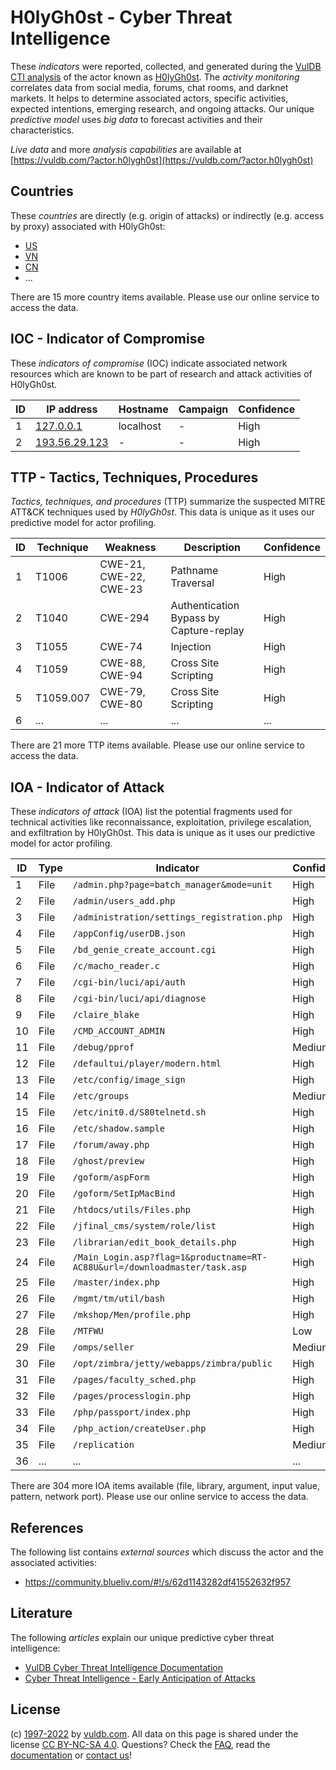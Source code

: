 # H0lyGh0st - Cyber Threat Intelligence

These _indicators_ were reported, collected, and generated during the [VulDB CTI analysis](https://vuldb.com/?kb.cti) of the actor known as [H0lyGh0st](https://vuldb.com/?actor.h0lygh0st). The _activity monitoring_ correlates data from social media, forums, chat rooms, and darknet markets. It helps to determine associated actors, specific activities, expected intentions, emerging research, and ongoing attacks. Our unique _predictive model_ uses _big data_ to forecast activities and their characteristics.

_Live data_ and more _analysis capabilities_ are available at [https://vuldb.com/?actor.h0lygh0st](https://vuldb.com/?actor.h0lygh0st)

## Countries

These _countries_ are directly (e.g. origin of attacks) or indirectly (e.g. access by proxy) associated with H0lyGh0st:

* [US](https://vuldb.com/?country.us)
* [VN](https://vuldb.com/?country.vn)
* [CN](https://vuldb.com/?country.cn)
* ...

There are 15 more country items available. Please use our online service to access the data.

## IOC - Indicator of Compromise

These _indicators of compromise_ (IOC) indicate associated network resources which are known to be part of research and attack activities of H0lyGh0st.

ID | IP address | Hostname | Campaign | Confidence
-- | ---------- | -------- | -------- | ----------
1 | [127.0.0.1](https://vuldb.com/?ip.127.0.0.1) | localhost | - | High
2 | [193.56.29.123](https://vuldb.com/?ip.193.56.29.123) | - | - | High

## TTP - Tactics, Techniques, Procedures

_Tactics, techniques, and procedures_ (TTP) summarize the suspected MITRE ATT&CK techniques used by _H0lyGh0st_. This data is unique as it uses our predictive model for actor profiling.

ID | Technique | Weakness | Description | Confidence
-- | --------- | -------- | ----------- | ----------
1 | T1006 | CWE-21, CWE-22, CWE-23 | Pathname Traversal | High
2 | T1040 | CWE-294 | Authentication Bypass by Capture-replay | High
3 | T1055 | CWE-74 | Injection | High
4 | T1059 | CWE-88, CWE-94 | Cross Site Scripting | High
5 | T1059.007 | CWE-79, CWE-80 | Cross Site Scripting | High
6 | ... | ... | ... | ...

There are 21 more TTP items available. Please use our online service to access the data.

## IOA - Indicator of Attack

These _indicators of attack_ (IOA) list the potential fragments used for technical activities like reconnaissance, exploitation, privilege escalation, and exfiltration by H0lyGh0st. This data is unique as it uses our predictive model for actor profiling.

ID | Type | Indicator | Confidence
-- | ---- | --------- | ----------
1 | File | `/admin.php?page=batch_manager&mode=unit` | High
2 | File | `/admin/users_add.php` | High
3 | File | `/administration/settings_registration.php` | High
4 | File | `/appConfig/userDB.json` | High
5 | File | `/bd_genie_create_account.cgi` | High
6 | File | `/c/macho_reader.c` | High
7 | File | `/cgi-bin/luci/api/auth` | High
8 | File | `/cgi-bin/luci/api/diagnose` | High
9 | File | `/claire_blake` | High
10 | File | `/CMD_ACCOUNT_ADMIN` | High
11 | File | `/debug/pprof` | Medium
12 | File | `/defaultui/player/modern.html` | High
13 | File | `/etc/config/image_sign` | High
14 | File | `/etc/groups` | Medium
15 | File | `/etc/init0.d/S80telnetd.sh` | High
16 | File | `/etc/shadow.sample` | High
17 | File | `/forum/away.php` | High
18 | File | `/ghost/preview` | High
19 | File | `/goform/aspForm` | High
20 | File | `/goform/SetIpMacBind` | High
21 | File | `/htdocs/utils/Files.php` | High
22 | File | `/jfinal_cms/system/role/list` | High
23 | File | `/librarian/edit_book_details.php` | High
24 | File | `/Main_Login.asp?flag=1&productname=RT-AC88U&url=/downloadmaster/task.asp` | High
25 | File | `/master/index.php` | High
26 | File | `/mgmt/tm/util/bash` | High
27 | File | `/mkshop/Men/profile.php` | High
28 | File | `/MTFWU` | Low
29 | File | `/omps/seller` | Medium
30 | File | `/opt/zimbra/jetty/webapps/zimbra/public` | High
31 | File | `/pages/faculty_sched.php` | High
32 | File | `/pages/processlogin.php` | High
33 | File | `/php/passport/index.php` | High
34 | File | `/php_action/createUser.php` | High
35 | File | `/replication` | Medium
36 | ... | ... | ...

There are 304 more IOA items available (file, library, argument, input value, pattern, network port). Please use our online service to access the data.

## References

The following list contains _external sources_ which discuss the actor and the associated activities:

* https://community.blueliv.com/#!/s/62d1143282df41552632f957

## Literature

The following _articles_ explain our unique predictive cyber threat intelligence:

* [VulDB Cyber Threat Intelligence Documentation](https://vuldb.com/?kb.cti)
* [Cyber Threat Intelligence - Early Anticipation of Attacks](https://www.scip.ch/en/?labs.20201022)

## License

(c) [1997-2022](https://vuldb.com/?kb.changelog) by [vuldb.com](https://vuldb.com/?kb.about). All data on this page is shared under the license [CC BY-NC-SA 4.0](https://creativecommons.org/licenses/by-nc-sa/4.0/). Questions? Check the [FAQ](https://vuldb.com/?kb.faq), read the [documentation](https://vuldb.com/?kb) or [contact us](https://vuldb.com/?contact)!
